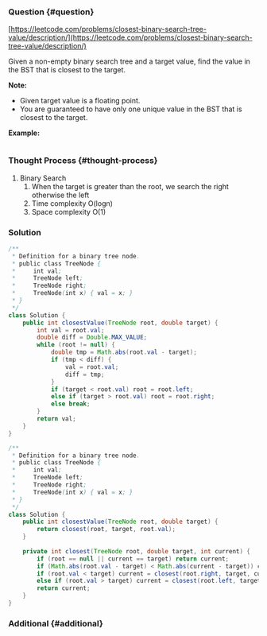 ### Question {#question}

[https://leetcode.com/problems/closest-binary-search-tree-value/description/](https://leetcode.com/problems/closest-binary-search-tree-value/description/)

Given a non-empty binary search tree and a target value, find the value in the BST that is closest to the target.

**Note:**

* Given target value is a floating point.
* You are guaranteed to have only one unique value in the BST that is closest to the target.

**Example:**

```

```

### Thought Process {#thought-process}

1. Binary Search
   1. When the target is greater than the root, we search the right otherwise the left
   2. Time complexity O\(logn\)
   3. Space complexity O\(1\)

### Solution

```java
/**
 * Definition for a binary tree node.
 * public class TreeNode {
 *     int val;
 *     TreeNode left;
 *     TreeNode right;
 *     TreeNode(int x) { val = x; }
 * }
 */
class Solution {
    public int closestValue(TreeNode root, double target) {
        int val = root.val;
        double diff = Double.MAX_VALUE;
        while (root != null) {
            double tmp = Math.abs(root.val - target);
            if (tmp < diff) {
                val = root.val;
                diff = tmp;
            }
            if (target < root.val) root = root.left;
            else if (target > root.val) root = root.right;
            else break;
        }
        return val;
    }
}
```

```java
/**
 * Definition for a binary tree node.
 * public class TreeNode {
 *     int val;
 *     TreeNode left;
 *     TreeNode right;
 *     TreeNode(int x) { val = x; }
 * }
 */
class Solution {
    public int closestValue(TreeNode root, double target) {
        return closest(root, target, root.val);
    }
    
    private int closest(TreeNode root, double target, int current) {
        if (root == null || current == target) return current;
        if (Math.abs(root.val - target) < Math.abs(current - target)) current = root.val;
        if (root.val < target) current = closest(root.right, target, current);
        else if (root.val > target) current = closest(root.left, target, current);
        return current;
    }
}
```

### Additional {#additional}



